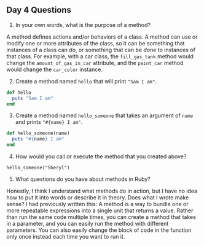 ## Day 4 Questions

1. In your own words, what is the purpose of a method?

A method defines actions and/or behaviors of a class. A method can use or modify one or more attributes of the class, so it can be something that instances of a class can _do_, or something that can be _done_ to instances of that class. For example, with a car class, the `fill_gas_tank` method would change the `amount_of_gas_in_car` attribute, and the `paint_car` method would change the `car_color` instance.

2. Create a method named `hello` that will print `"Sam I am"`.
```ruby
def hello
  puts "Sam I am"
end
```
3. Create a method named `hello_someone` that takes an argument of `name` and prints `"#{name} I am"`.
```ruby
def hello_someone(name)
  puts "#{name} I am"
end
```
4. How would you call or execute the method that you created above?

`hello_someone("Sheryl")`

5. What questions do you have about methods in Ruby?

Honestly, I think I understand what methods do in action, but I have no idea how to put it into words or describe it in theory. Does what I wrote make sense? I had previously written this: A method is a way to bundle one or more repeatable expressions into a single unit that returns a value. Rather than run the same code multiple times, you can create a method that takes in a parameter, and you can easily run the method with different parameters. You can also easily change the block of code in the function only once instead each time you want to run it.
